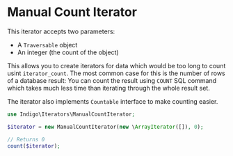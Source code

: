 # Manual Count Iterator

This iterator accepts two parameters:

- A `Traversable` object
- An integer (the count of the object)

This allows you to create iterators for data which would be too long to count usint `iterator_count`. The most common case for this is the number of rows of a database result: You can count the result using `COUNT` SQL command which takes much less time than iterating through the whole result set.

The iterator also implements `Countable` interface to make counting easier.

``` php
use Indigo\Iterators\ManualCountIterator;

$iterator = new ManualCountIterator(new \ArrayIterator([]), 0);

// Returns 0
count($iterator);
```
